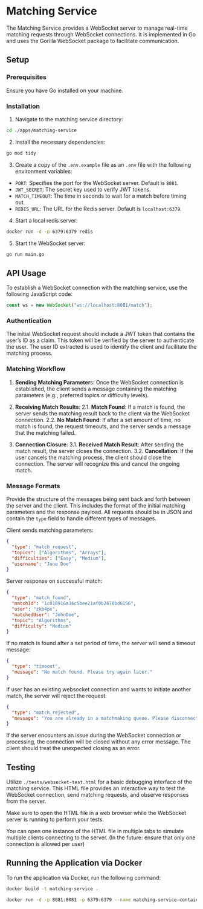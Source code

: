 # Matching Service

The Matching Service provides a WebSocket server to manage real-time matching requests through WebSocket connections. It is implemented in Go and uses the Gorilla WebSocket package to facilitate communication.

## Setup

### Prerequisites

Ensure you have Go installed on your machine.

### Installation

1. Navigate to the matching service directory:

```bash
cd ./apps/matching-service
```

2. Install the necessary dependencies:

```bash
go mod tidy
```

3. Create a copy of the `.env.example` file as an `.env` file with the following environment variables:

- `PORT`: Specifies the port for the WebSocket server. Default is `8081`.
- `JWT_SECRET`: The secret key used to verify JWT tokens.
- `MATCH_TIMEOUT`: The time in seconds to wait for a match before timing out.
- `REDIS_URL`: The URL for the Redis server. Default is `localhost:6379`.

4. Start a local redis server:

```bash
docker run -d -p 6379:6379 redis
```

5. Start the WebSocket server:

```bash
go run main.go
```

## API Usage

To establish a WebSocket connection with the matching service, use the following JavaScript code:

```javascript
const ws = new WebSocket("ws://localhost:8081/match");
```

### Authentication

The initial WebSocket request should include a JWT token that contains the user’s ID as a claim. This token will be verified by the server to authenticate the user. The user ID extracted is used to identify the client and facilitate the matching process.

### Matching Workflow

1. **Sending Matching Parameter**s: Once the WebSocket connection is established, the client sends a message containing the matching parameters (e.g., preferred topics or difficulty levels).

2. **Receiving Match Results**:
   2.1. **Match Found**: If a match is found, the server sends the matching result back to the client via the WebSocket connection.
   2.2. **No Match Found**: If after a set amount of time, no match is found, the request timeouts, and the server sends a message that the matching failed.

3. **Connection Closure**:
   3.1. **Received Match Result**: After sending the match result, the server closes the connection.
   3.2. **Cancellation**: If the user cancels the matching process, the client should close the connection. The server will recognize this and cancel the ongoing match.

### Message Formats

Provide the structure of the messages being sent back and forth between the server and the client. This includes the format of the initial matching parameters and the response payload. All requests should be in JSON and contain the `type` field to handle different types of messages.

Client sends matching parameters:

```json
{
  "type": "match_request",
  "topics": ["Algorithms", "Arrays"],
  "difficulties": ["Easy", "Medium"],
  "username": "Jane Doe"
}
```

Server response on successful match:

```json
{
  "type": "match_found",
  "matchId": "1c018916a34c5bee21af0b2670bd6156",
  "user": "zkb4px",
  "matchedUser": "JohnDoe",
  "topic": "Algorithms",
  "difficulty": "Medium"
}
```

If no match is found after a set period of time, the server will send a timeout message:

```json
{
  "type": "timeout",
  "message": "No match found. Please try again later."
}
```

If user has an existing websocket connection and wants to initiate another match, the server will reject the request:

```json
{
  "type": "match_rejected",
  "message": "You are already in a matchmaking queue. Please disconnect before reconnecting."
}
```

If the server encounters an issue during the WebSocket connection or processing, the connection will be closed without any error message. The client should treat the unexpected closing as an error.

## Testing

Utilize `./tests/websocket-test.html` for a basic debugging interface of the matching service. This HTML file provides an interactive way to test the WebSocket connection, send matching requests, and observe responses from the server.

Make sure to open the HTML file in a web browser while the WebSocket server is running to perform your tests.

You can open one instance of the HTML file in multiple tabs to simulate multiple clients connecting to the server. (In the future: ensure that only one connection is allowed per user)

## Running the Application via Docker

To run the application via Docker, run the following command:

```bash
docker build -t matching-service .
```

```bash
docker run -d -p 8081:8081 -p 6379:6379 --name matching-service-container matching-service
```
